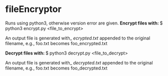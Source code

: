 # fileEncryptor

Runs using python3, otherwise version error are given.
<b> Encrypt files with: </b>
    $ python3 encrypt.py <file_to_encrypt>
   
An output file is generated with_ _ecrypted.txt_ appended to the original filename, e.g., foo.txt becomes foo_encrypted.txt
    
<b> Decrypt files with: </b>
    $ python3 decrypt.py <file_to_decrypt>
    
An output file is generated with_ _decrypted.txt_ appended to the original filename, e.g., foo.txt becomes foo_decrypted.txt
